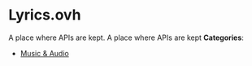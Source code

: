 # Lyrics.ovh


A place where APIs are kept.  A place where APIs are kept
**Categories**:

- [Music & Audio](https://github/awesome-apis/awesome-apis#music-and-audio)



